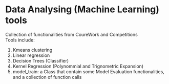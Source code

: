 # Data Analysing (Machine Learning) tools  
Collection of functionalities from CoureWork and Competitions  
Tools include:  
1) Kmeans clustering
2) Linear regression
3) Decision Trees (Classifier)
4) Kernel Regression (Polynommial and Trignometric Expansion)
5) model_train: a Class that contain some Model Evaluation functionalities, and a collection of function calls
